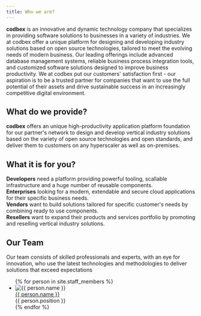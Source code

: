```yaml
---
title: Who we are?
---
```


<b>codbex</b> is an innovative and dynamic technology company that specializes in providing software solutions to businesses in a variety of industries.
We at codbex offer a unique platform for designing and developing industry solutions based on open source technologies, tailored to meet the evolving needs of modern business. Our leading offerings include advanced database management systems, reliable business process integration tools, and customized software solutions designed to improve business productivity.
We at codbex put our customers' satisfaction first - our aspiration is to be a trusted partner for companies that want to use the full potential of their assets and drive sustainable success in an increasingly competitive digital environment.

## What do we provide?

<b>codbex</b> offers an unique high-productivity application platform foundation for our partner's network to design and develop vertical industry solutions based on the variety of
open source technologies and open standards, and deliver them to customers on any hyperscaler as well as on-premises.

## What it is for you?

<strong>Developers</strong> need a platform providing powerful tooling, scallable infrastructure and a huge number of reusable components.<br>
<strong>Enterprises</strong> looking for a modern, extendable and secure cloud applications for their specific business needs.<br>
<strong>Vendors</strong> want to build solutions tailored for specific customer's needs by combining ready to use components.<br>
<strong>Resellers</strong> want to expand their products and services portfolio by promoting and reselling vertical industry solutions.<br>

## Our Team

Our team consists of skilled professionals and experts, with an eye for innovation, who use the latest technologies and methodologies to deliver solutions that exceed expectations

<ul class="staff">
	{% for person in site.staff_members %}
		<li>
			<div class="square-image"><img src="{% include relative-src.html src=person.image_path %}" alt="{{ person.name }}"/></div>
			<div class="name"><a target="_blank" href="{{ person.github }}">{{ person.name }}</a></div>
			<div class="position">{{ person.position }}</div>
		</li>
	{% endfor %}
</ul>